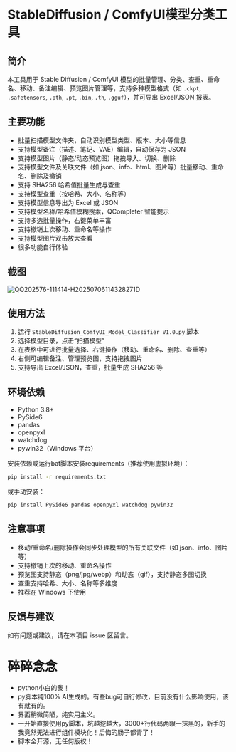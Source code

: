 # StableDiffusion / ComfyUI模型分类工具

## 简介

本工具用于 Stable Diffusion / ComfyUI 模型的批量管理、分类、查重、重命名、移动、备注编辑、预览图片管理等，支持多种模型格式（如 `.ckpt`, `.safetensors`, `.pth`, `.pt`, `.bin`, `.th`, `.gguf`），并可导出 Excel/JSON 报表。

## 主要功能

- 批量扫描模型文件夹，自动识别模型类型、版本、大小等信息
- 支持模型备注（描述、笔记、VAE）编辑，自动保存为 JSON
- 支持模型图片（静态/动态预览图）拖拽导入、切换、删除
- 支持模型文件及关联文件（如 json、info、html、图片等）批量移动、重命名、删除及撤销
- 支持 SHA256 哈希值批量生成与查重
- 支持模型查重（按哈希、大小、名称等）
- 支持模型信息导出为 Excel 或 JSON
- 支持模型名称/哈希值模糊搜索，QCompleter 智能提示
- 支持多选批量操作，右键菜单丰富
- 支持撤销上次移动、重命名等操作
- 支持模型图片双击放大查看
- 很多功能自行体验

## 截图

![QQ202576-111414-H20250706114328271D](https://github.com/user-attachments/assets/614c7acb-7d67-4fb1-a39a-44553b22c187)

## 使用方法

1. 运行 `StableDiffusion_ComfyUI_Model_Classifier V1.0.py` 脚本
2. 选择模型目录，点击“扫描模型”
3. 在表格中可进行批量选择、右键操作（移动、重命名、删除、查重等）
4. 右侧可编辑备注、管理预览图，支持拖拽图片
5. 支持导出 Excel/JSON，查重，批量生成 SHA256 等

## 环境依赖

- Python 3.8+
- PySide6
- pandas
- openpyxl
- watchdog
- pywin32（Windows 平台）

安装依赖或运行bat脚本安装requirements（推荐使用虚拟环境）：

```sh
pip install -r requirements.txt
```

或手动安装：

```sh
pip install PySide6 pandas openpyxl watchdog pywin32
```

## 注意事项

- 移动/重命名/删除操作会同步处理模型的所有关联文件（如 json、info、图片等）
- 支持撤销上次的移动、重命名操作
- 预览图支持静态（png/jpg/webp）和动态（gif），支持静态多图切换
- 查重支持哈希、大小、名称等多维度
- 推荐在 Windows 下使用


## 反馈与建议

如有问题或建议，请在本项目 issue 区留言。


# 碎碎念念
- python小白的我！
- py脚本纯100% AI生成的。有些bug可自行修改，目前没有什么影响使用，该有就有的。
- 界面稍微简陋，纯实用主义。
- 一开始直接使用py脚本，坑越挖越大，3000+行代码两眼一抹黑的，新手的我竟然无法进行组件模块化！后悔的肠子都青了！
- 脚本全开源，无任何版权！

